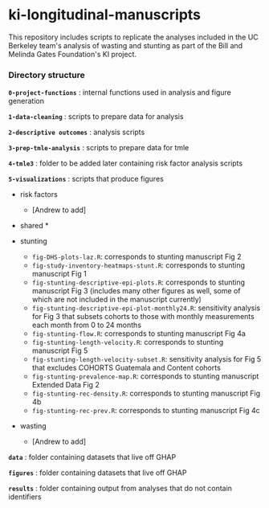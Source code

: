 # ki-longitudinal-manuscripts
This repository includes scripts to replicate the analyses included in the UC Berkeley team's analysis of wasting and stunting as part of the Bill and Melinda Gates Foundation's KI project.

### Directory structure

**`0-project-functions`** : internal functions used in analysis and figure generation

**`1-data-cleaning`** : scripts to prepare data for analysis

**`2-descriptive outcomes`** : analysis scripts

**`3-prep-tmle-analysis`** :  scripts to prepare data for tmle

**`4-tmle3`** :  folder to be added later containing risk factor analysis scripts

**`5-visualizations`** :  scripts that produce figures

* risk factors
    *  [Andrew to add]
* shared
    *  
* stunting
    * `fig-DHS-plots-laz.R`: corresponds to stunting manuscript Fig 2
    * `fig-study-inventory-heatmaps-stunt.R`: corresponds to stunting manuscript Fig 1
    * `fig-stunting-descriptive-epi-plots.R`: corresponds to stunting manuscript Fig 3 (includes many other figures as well, some of which are not included in the manuscript currently)
    * `fig-stunting-descriptive-epi-plot-monthly24.R`: sensitivity analysis for Fig 3 that subsets cohorts to those with monthly measurements each month from 0 to 24 months
    * `fig-stunting-flow.R`: corresponds to stunting manuscript Fig 4a
    * `fig-stunting-length-velocity.R`: corresponds to stunting manuscript Fig 5
    * `fig-stunting-length-velocity-subset.R`: sensitivity analysis for Fig 5 that excludes COHORTS Guatemala and Content cohorts
    * `fig-stunting-prevalence-map.R`: corresponds to stunting manuscript Extended Data Fig 2
    * `fig-stunting-rec-density.R`: corresponds to stunting manuscript Fig 4b
    * `fig-stunting-rec-prev.R`: corresponds to stunting manuscript Fig 4c

* wasting
    * [Andrew to add]
    
**`data`** : folder containing datasets that live off GHAP

**`figures`** : folder containing datasets that live off GHAP

**`results`** : folder containing output from analyses that do not contain identifiers





